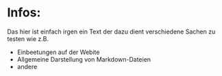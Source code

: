 # Infos:
Das hier ist einfach irgen ein Text der dazu dient verschiedene Sachen zu testen wie z.B.<br>
- Einbeetungen auf der Webite
- Allgemeine Darstellung von Markdown-Dateien
- andere
